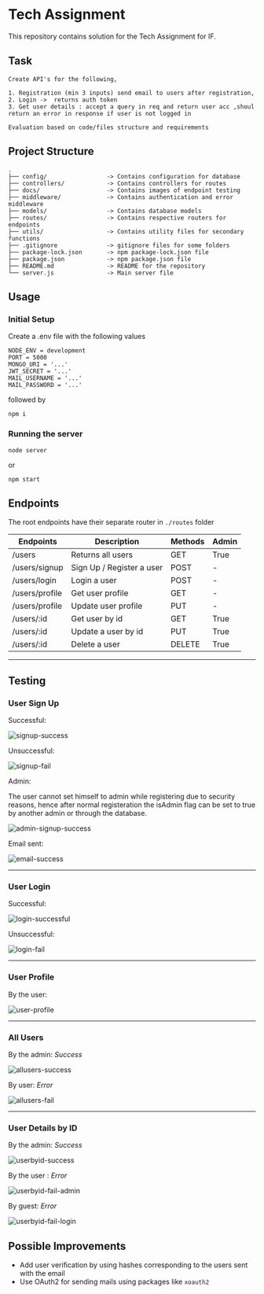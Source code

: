 # Tech Assignment

This repository contains solution for the Tech Assignment for IF.

## Task

```
Create API's for the following,

1. Registration (min 3 inputs) send email to users after registration,
2. Login ->  returns auth token
3. Get user details : accept a query in req and return user acc ,shoul return an error in response if user is not logged in

Evaluation based on code/files structure and requirements
```

## Project Structure

```
.
├── config/                 -> Contains configuration for database
├── controllers/            -> Contains controllers for routes
├── docs/                   -> Contains images of endpoint testing
├── middleware/             -> Contains authentication and error middleware
├── models/                 -> Contains database models
├── routes/                 -> Contains respective routers for endpoints
├── utils/                  -> Contains utility files for secondary functions
├── .gitignore              -> gitignore files for some folders
├── package-lock.json       -> npm package-lock.json file
├── package.json            -> npm package.json file
├── README.md               -> README for the repository
└── server.js               -> Main server file
```

## Usage

### Initial Setup

Create a .env file with the following values

```
NODE_ENV = development
PORT = 5000
MONGO_URI = '...'
JWT_SECRET = '...'
MAIL_USERNAME = '...'
MAIL_PASSWORD = '...'
```

followed by

```
npm i
```

### Running the server

```
node server
```

or

```
npm start
```

## Endpoints

The root endpoints have their separate router in `./routes` folder

| Endpoints      | Description               | Methods | Admin |
| -------------- | ------------------------- | ------- | ----- |
| /users         | Returns all users         | GET     | True  |
| /users/signup  | Sign Up / Register a user | POST    | -     |
| /users/login   | Login a user              | POST    | -     |
| /users/profile | Get user profile          | GET     | -     |
| /users/profile | Update user profile       | PUT     | -     |
| /users/:id     | Get user by id            | GET     | True  |
| /users/:id     | Update a user by id       | PUT     | True  |
| /users/:id     | Delete a user             | DELETE  | True  |

<hr>

## Testing

### User Sign Up

Successful:

![signup-success](./docs/images/signup-success.png)

Unsuccessful:

![signup-fail](./docs/images/signup-fail.png)

Admin:

The user cannot set himself to admin while registering due to security reasons, hence after normal registeration the isAdmin flag can be set to true by another admin or through the database.

![admin-signup-success](./docs/images/admin-signup-success.png)

Email sent:

![email-success](./docs/images/email-success.png)

<hr/>

### User Login

Successful:

![login-successful](./docs/images/login-success.png)

Unsuccessful:

![login-fail](./docs/images/login-fail.png)

<hr/>

### User Profile

By the user:

![user-profile](./docs/images/profile-success.png)

<hr/>

### All Users

By the admin: _Success_

![allusers-success](./docs/images/allusers-success.png)

By user: _Error_

![allusers-fail](./docs/images/allusers-fail.png)

<hr/>

### User Details by ID

By the admin: _Success_

![userbyid-success](./docs/images/userbyid-success.png)

By the user : _Error_

![userbyid-fail-admin](./docs/images/userbyid-fail-admin.png)

By guest: _Error_

![userbyid-fail-login](./docs/images/userbyid-fail-login.png)

## Possible Improvements

-   Add user verification by using hashes corresponding to the users sent with the email
-   Use OAuth2 for sending mails using packages like `xoauth2`
